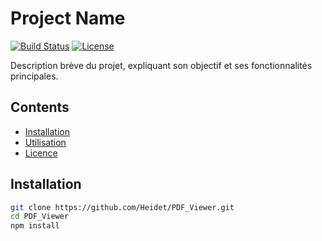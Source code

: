 # Project Name

[![Build Status](https://github.com/Heidet/PDF_Viewer.git?branch=master)](https://github.com/Heidet/PDF_Viewer.git)
[![License](https://img.shields.io/badge/license-MIT-blue.svg)](https://opensource.org/licenses/MIT)

Description brève du projet, expliquant son objectif et ses fonctionnalités principales.

## Contents

- [Installation](#installation)
- [Utilisation](#utilisation)
- [Licence](#licence)

## Installation

```bash
git clone https://github.com/Heidet/PDF_Viewer.git
cd PDF_Viewer
npm install
